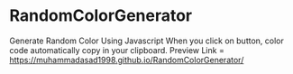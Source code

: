 # RandomColorGenerator
Generate Random Color Using Javascript
When you click on button, color code automatically copy in your clipboard.
Preview Link = https://muhammadasad1998.github.io/RandomColorGenerator/
